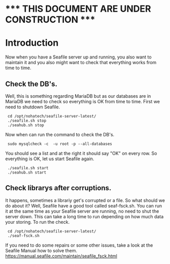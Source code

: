 # *** THIS DOCUMENT ARE UNDER CONSTRUCTION ***
# Introduction
Now when you have a Seafile server up and running, you also want to maintain it and you also might want to check that everything works from time to time.

## Check the DB's.
Well, this is something regarding MariaDB but as our databases are in MariaDB we need to check so everything is OK from time to time.
First we need to shutdown Seafile.
```
 cd /opt/nohatech/seafile-server-latest/
 ./seafile.sh stop
 ./seahub.sh stop
```
Now when can run the command to check the DB's.
```
 sudo mysqlcheck -c  -u root -p --all-databases
```
You should see a list and at the right it should say "OK" on every row.
So everything is OK, let us start Seafile again.
```
 ./seafile.sh start
 ./seahub.sh start
```
## Check librarys after corruptions.
It happens, sometimes a librariy get's corrupted or a file.
So what should we do about it? Well, Seafile have a good tool called seaf-fsck.sh.
You can run it at the same time as your Seafile server are running, no need to shut the server down.
This can take a long time to run depending on how much data your storing.
To run the check.
```
 cd /opt/nohatech/seafile-server-latest/
 ./seaf-fsck.sh
```
If you need to do some repairs or some other issues, take a look at the Seafile Manual how to solve them.
https://manual.seafile.com/maintain/seafile_fsck.html
